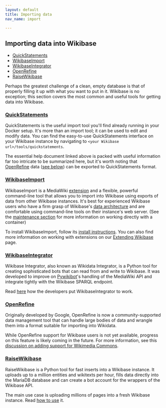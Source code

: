 ```yaml
---
layout: default
title: Importing data
nav_name: import

---
```

## Importing data into Wikibase

* [QuickStatements]({{site.url}}/import#quickstatements)
* [WikibaseImport]({{site.url}}/import#wikibaseimport)
* [WikibaseIntegrator]({{site.url}}/import#wikibaseintegrator)
* [OpenRefine]({{site.url}}/import#openrefine)
* [RaiseWikibase]({{site.url}}/import#raisewikibase)

Perhaps the greatest challenge of a clean, empty database is that of properly filling it up with what you want to put in it.  Wikibase is no exception; this section covers the most common and useful tools for getting data into Wikibase.

### [QuickStatements](https://www.wikidata.org/wiki/Help:QuickStatements)

QuickStatements is the useful import tool you'll find already running in your Docker setup. It's more than an import tool; it can be used to edit and modify data. You can find the easy-to-use QuickStatements interface on your Wikibase instance by navigating to `<your Wikibase url>/tools/quickstatements`.

The essential help document linked above is packed with useful information far too intricate to be summarized here, but it's worth noting that [OpenRefine](https://www.wikidata.org/wiki/Wikidata:Tools/OpenRefine) data ([see below]({{site.url}}/import#OpenRefine)) can be exported to QuickStatements format.

### [WikibaseImport](https://github.com/Wikidata/WikibaseImport)

WikibaseImport is a MediaWiki [extension]({{site.url}}/extend#Extensions) and a flexible, powerful command-line tool that allows you to import into Wikibase using exports of data from other Wikibase instances. It's best for experienced Wikibase users who have a firm grasp of Wikibase's [data architecture](https://www.mediawiki.org/wiki/Wikibase/DataModel) and are comfortable using command-line tools on their instance's web server. (See the [maintenance section]({{site.url}}/maint) for more information on working directly with a container)

To install WikibaseImport, follow its [install instructions](https://github.com/Wikidata/WikibaseImport#install). You can also find more information on working with extensions on our [Extending Wikibase]({{site.url}}/extend) page.

### [WikibaseIntegrator](https://github.com/Mystou/WikibaseIntegrator)

Wikibase Integrator, also known as Wikidata Integrator, is a Python tool for creating sophisticated bots that can read from and write to Wikibase. It was developed to improve on [Pywikibot]()'s handling of the MediaWiki API and integrate tightly with the Wikibase SPARQL endpoint.

Read [here](https://www.wikidata.org/wiki/User:ProteinBoxBot) how the developers put WikibaseIntegrator to work.

### [OpenRefine](https://www.wikidata.org/wiki/Wikidata:Tools/OpenRefine)

Originally developed by Google, OpenRefine is now a community-supported data management tool that can handle large bodies of data and wrangle them into a format suitable for importing into Wikidata.

While OpenRefine support for Wikibase users is not yet available, progress on this feature is likely coming in the future. For more information, see this [discussion on adding support for Wikimedia Commons](https://github.com/OpenRefine/OpenRefine/issues/2144).

### [RaiseWikibase](https://github.com/UB-Mannheim/RaiseWikibase)

RaiseWikibase is a Python tool for fast inserts into a Wikibase instance. It uploads up to a million entities and wikitexts per hour, fills data directly into the MariaDB database and can create a bot account for the wrappers of the Wikibase API.

The main use case is uploading millions of pages into a fresh Wikibase instance. Read [how to use](https://github.com/UB-Mannheim/RaiseWikibase#how-to-use) it.
